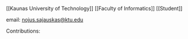 [[Kaunas University of Technology]]
[[Faculty of Informatics]]
[[Student]]

email: nojus.sajauskas@ktu.edu


Contributions: